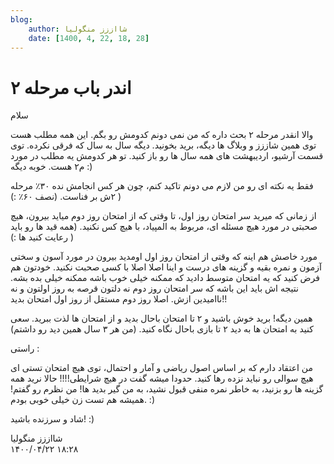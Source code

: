 ```yaml
---
blog:
    author: شااززز منگولیا
    date: [1400, 4, 22, 18, 28]
---
```

# اندر باب مرحله ۲

<div class="cnt">
سلام<p></p>

<p>والا انقدر مرحله ۲ بحث داره که من نمی دونم کدومش رو بگم. این همه مطلب هست توی همین شاززز و وبلاگ ها دیگه، برید بخونید. دیگه سال به سال که فرقی نکرده. توی قسمت آرشیو، اردیبهشت های همه سال ها رو باز کنید. تو هر کدومش یه مطلب در مورد م۲ هست. خوبه دیگه :)</p>

<p>فقط یه نکته ای رو من لازم می دونم تاکید کنم، چون هر کس انجامش نده ۳۰٪ مرحله ۲ش بر فناست. (نصف ۶۰٪ :) )</p>
<p>از زمانی که میرید سر امتحان روز اول، تا وقتی که از امتحان روز دوم میاید بیرون، هیچ صحبتی در مورد هیچ مسئله ای، مربوط به المپیاد، با هیچ کس نکنید. (همه قید ها رو باید رعایت کنید ها :)‌ )</p>
<p>مورد خاصش هم اینه که وقتی از امتحان روز اول اومدید بیرون در مورد آسون و سختی آزمون و نمره بقیه و گزینه های درست و اینا اصلا اصلا با کسی صحبت نکنید. خودتون هم فرض کنید که یه امتحان متوسط دادید که ممکنه خیلی خوب باشه ممکنه خیلی بده بشه. نتیجه اش باید این باشه که سر امتحان روز دوم نه دلتون قرصه به روز اولتون و نه ناامیدین ازش. اصلا روز دوم مستقل از روز اول امتحان بدید!!</p>

<p>همین دیگه!‌ برید خوش باشید و ۲ تا امتحان باحال بدید و از امتحان ها لذت ببرید. سعی کنید به امتحان ها به دید ۲ تا بازی باحال نگاه کنید. (من هر ۳ سال همین دید رو داشتم)</p>

<p>راستی :</p>
<p>من اعتقاد دارم که بر اساس اصول ریاضی و آمار و احتمال، توی هیچ امتحان تستی ای هیچ سوالی رو نباید نزده رها کنید. حدودا میشه گفت در هیچ شرایطی!!!! حالا نرید همه گزینه ها رو بزنید، به خاطر نمره منفی قبول نشید،‌ به من گیر بدید ها! من نظرم رو گفتم! همیشه هم تست زن خیلی خوبی بودم. :) </p>

<p>شاد و سرزنده باشید! :)</p>
</div>

<div class="blog-info">
    <div class="blog-author">شااززز منگولیا</div>
    <div class="blog-date">۱۴۰۰/۰۴/۲۲ ۱۸:۲۸</div>
</div>

